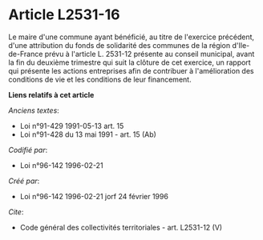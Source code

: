 # Article L2531-16

Le maire d'une commune ayant bénéficié, au titre de l'exercice précédent, d'une attribution du fonds de solidarité des
communes de la région d'Ile-de-France prévu à l'article L. 2531-12 présente au conseil municipal, avant la fin du deuxième
trimestre qui suit la clôture de cet exercice, un rapport qui présente les actions entreprises afin de contribuer à
l'amélioration des conditions de vie et les conditions de leur financement.

**Liens relatifs à cet article**

_Anciens textes_:

  - Loi n°91-429 1991-05-13 art. 15
  - Loi n°91-428 du 13 mai 1991 - art. 15 (Ab)

_Codifié par_:

  - Loi n°96-142 1996-02-21

_Créé par_:

  - Loi n°96-142 1996-02-21 jorf 24 février 1996

_Cite_:

  - Code général des collectivités territoriales - art. L2531-12 (V)
